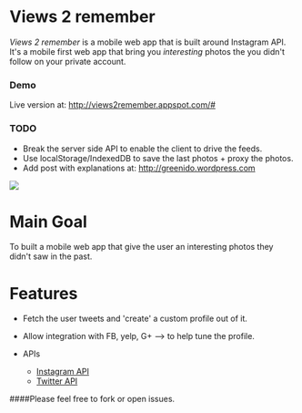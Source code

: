 Views 2 remember
================

*Views 2 remember* is a mobile web app that is built around Instagram API.
It's a mobile first web app that bring you *interesting* photos 
the you didn't follow on your private account.

### Demo
Live version at: http://views2remember.appspot.com/#

### TODO
* Break the server side API to enable the client to drive the feeds.
* Use localStorage/IndexedDB to save the last photos + proxy the photos.
* Add post with explanations at: http://greenido.wordpress.com

![](http://ido-green.appspot.com/imgs/someone-busy-is-running.png)

Main Goal
=========
To built a mobile web app that give the user an interesting photos they didn't saw in the past.


Features
========
* Fetch the user tweets and 'create' a custom profile out of it.
* Allow integration with FB, yelp, G+ --> to help tune the profile.  

* APIs 
  * [Instagram API](http://instagram.com/developer/endpoints/)
  * [Twitter API](https://dev.twitter.com/)

####Please feel free to fork or open issues.


